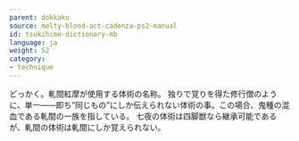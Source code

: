 ```yaml
---
parent: dokkaku
source: melty-blood-act-cadenza-ps2-manual
id: tsukihime-dictionary-mb
language: ja
weight: 52
category:
- technique
---
```


どっかく。軋間紅摩が使用する体術の名称。
独りで覚りを得た修行僧のように、単一——即ち“同じもの”にしか伝えられない体術の事。この場合、鬼種の混血である軋間の一族を指している。
七夜の体術は四脚獣なら継承可能であるが、軋間の体術は軋間にしか覚えられない。
